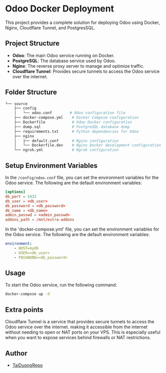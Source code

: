 # Odoo Docker Deployment

This project provides a complete solution for deploying Odoo using Docker, Nginx, Cloudflare Tunnel, and PostgresSQL.

## Project Structure

- **Odoo**: The main Odoo service running on Docker.
- **PostgreSQL**: The database service used by Odoo.
- **Nginx**: The reverse proxy server to manage and optimize traffic.
- **Cloudflare Tunnel**: Provides secure tunnels to access the Odoo service over the internet.

## Folder Structure

```bash
└── source
    ├── config
    │   └── odoo.conf        # Odoo configuration file
    ├── docker-compose.yml    # Docker Compose configuration
    ├── Dockerfile            # Odoo Docker configuration
    ├── dump.sql              # PostgreSQL database dump
    ├── requirements.txt      # Python dependencies for Odoo
    ├── nginx
    │   ├── default.conf      # Nginx configuration
    │   └── Dockerfile.dev    # Nginx Docker development configuration
    └── ngrok.yml             # Ngrok configuration
```

## Setup Environment Variables

In the `/config/odoo.conf` file, you can set the environment variables for the Odoo service. The following are the default environment variables:

```conf
[options]
db_port = 5432
db_user = <db_user>
db_password = <db_password>
db_name = <db_name>
admin_passwd = <admin_passwd>
addons_path = /mnt/extra-addons
```

In the 'docker-compose.yml' file, you can set the environment variables for the Odoo service. The following are the default environment variables:

```yaml
environment:
    - HOST=mydb
    - USER=<db_user>
    - PASSWORD=<db_password>
```

## Usage

To start the Odoo service, run the following command:

```bash
docker-compose up -d
```


## Extra points
Cloudflare Tunnel is a service that provides secure tunnels to access the Odoo service over the internet. making it accessible from the internet without needing to open or NAT ports on your VPS. This is especially useful when you want to expose services behind firewalls or NAT restrictions.

## Author

- [TaiDuongRepo](https://github.com/TaiDuongRepo)